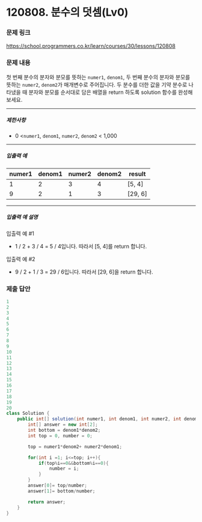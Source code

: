 # 120808. 분수의 덧셈(Lv0)
### 문제 링크
https://school.programmers.co.kr/learn/courses/30/lessons/120808
### 문제 내용
첫 번째 분수의 분자와 분모를 뜻하는 `numer1`, `denom1`, 두 번째 분수의 분자와 분모를 뜻하는 `numer2`, `denom2`가 매개변수로 주어집니다. 두 분수를 더한 값을 기약 분수로 나타냈을 때 분자와 분모를 순서대로 담은 배열을 return 하도록 solution 함수를 완성해보세요.

*** ** * ** ***

##### 제한사항

* 0 \<`numer1`, `denom1`, `numer2`, `denom2` \< 1,000

*** ** * ** ***

##### 입출력 예

| numer1 | denom1 | numer2 | denom2 |  result   |
|--------|--------|--------|--------|-----------|
| 1      | 2      | 3      | 4      | \[5, 4\]  |
| 9      | 2      | 1      | 3      | \[29, 6\] |

*** ** * ** ***

##### 입출력 예 설명

입출력 예 #1

* 1 / 2 + 3 / 4 = 5 / 4입니다. 따라서 \[5, 4\]를 return 합니다.

입출력 예 #2

* 9 / 2 + 1 / 3 = 29 / 6입니다. 따라서 \[29, 6\]을 return 합니다.

### 제출 답안
```java
1
2
3
4
5
6
7
8
9
10
11
12
13
14
15
16
17
18
19
20
class Solution {
    public int[] solution(int numer1, int denom1, int numer2, int denom2){
        int[] answer = new int[2];
        int bottom = denom1*denom2;
        int top = 0, number = 0;

        top = numer1*denom2+ numer2*denom1;

        for(int i =1; i<=top; i++){
            if(top%i==0&&bottom%i==0){
                number = i;
            }
        }
        answer[0]= top/number;
        answer[1]= bottom/number;

        return answer;
    }
}
```
